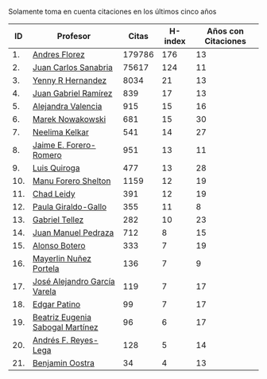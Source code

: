 Solamente toma en cuenta citaciones en los últimos cinco años

| ID |Profesor | Citas | H-index | Años con Citaciones |
| --- | ----  | ----- | --- | --- |
| 1. | [Andres Florez](https://scholar.google.com.co/citations?user=SUG6ga0AAAAJ&hl=en) | 179786 | 176 |  13 | 
| 2. | [Juan Carlos Sanabria](https://scholar.google.com/citations?user=ExNZQTIAAAAJ&hl=en)| 75617 | 124 | 11 |
| 3. | [Yenny R Hernandez](https://scholar.google.com.co/citations?user=KXWwfMMAAAAJ&hl=en) | 8034 | 21 | 13 | 
| 4. | [Juan Gabriel Ramírez](https://scholar.google.com.co/citations?user=q0NfAgEAAAAJ&hl=en) | 839 | 17 | 13 |
| 5. | [Alejandra Valencia](https://scholar.google.com.co/citations?user=7Fa-MFYAAAAJ&hl=en) | 915 | 15 | 16 |
| 6. | [Marek Nowakowski](https://scholar.google.com.co/citations?user=ctFaBNQAAAAJ&hl=en) | 681 | 15 | 30 |
| 7. | [Neelima Kelkar](https://scholar.google.com.co/citations?user=BMxIj5AAAAAJ&hl=en) | 541 | 14 | 27 |
| 8. | [Jaime E. Forero-Romero](https://scholar.google.com.co/citations?user=TLTK6WgAAAAJ&hl=en) | 951 | 13 | 11 |
| 9. | [Luis Quiroga](https://scholar.google.com.co/citations?user=PPvfyVwAAAAJ&hl=en) | 477 | 13 | 28 |
| 10. | [Manu Forero Shelton](https://scholar.google.com.co/citations?user=0_jvORsAAAAJ&hl=en) | 1159 | 12 | 19 |
| 11. | [Chad Leidy](https://scholar.google.com.co/citations?user=n-rGcH4AAAAJ&hl=en) | 391 | 12 | 19 |
| 12. | [Paula Giraldo-Gallo](https://scholar.google.com/citations?user=Gr5FaIoAAAAJ) | 355 | 11 | 8 |
| 13. | [Gabriel Tellez](https://scholar.google.com.co/citations?user=1JHuoIAAAAAJ&hl=en) | 282 | 10 | 23 |
| 14. | [Juan Manuel Pedraza](https://scholar.google.com.co/citations?user=x8-YWMsAAAAJ&hl=en) | 712 | 8 | 15 |
| 15. | [Alonso Botero](https://scholar.google.com.co/citations?user=e06A7mUAAAAJ&hl=en) | 333 | 7 | 19 |
| 16. | [Mayerlin Nuñez Portela](https://scholar.google.com.co/citations?user=znFnm4wAAAAJ&hl=en) | 136 | 7 | 9 |
| 17. | [José Alejandro García Varela](https://scholar.google.com.co/citations?user=iA0H5dgAAAAJ&hl=en) | 119 | 7 | 17 |
| 18. | [Edgar Patino](https://scholar.google.com.co/citations?user=bx4dJNgAAAAJ&hl=en) | 99 | 7 | 17 | 
| 19. | [Beatriz Eugenia Sabogal Martínez](https://scholar.google.com.co/citations?user=T-0RjQYAAAAJ&hl=en) | 96 | 6 | 17 |
| 20. | [Andrés F. Reyes-Lega](https://scholar.google.com.co/citations?user=04V0g64AAAAJ&hl=en) | 128 | 5 | 14 | 
| 21. | [Benjamin Oostra](https://scholar.google.com/citations?user=A-57orIAAAAJ&hl=en&oi=ao)| 34 | 4 | 13 |



